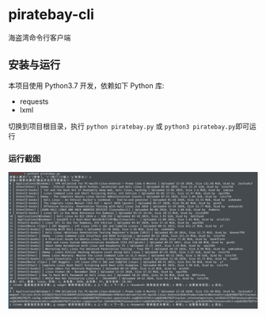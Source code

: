 # piratebay-cli

海盗湾命令行客户端

## 安装与运行

本项目使用 Python3.7 开发，依赖如下 Python 库:

* requests
* lxml

切换到项目根目录，执行 `python piratebay.py` 或 `python3 piratebay.py`即可运行

### 运行截图

![运行截图](./run.png)
